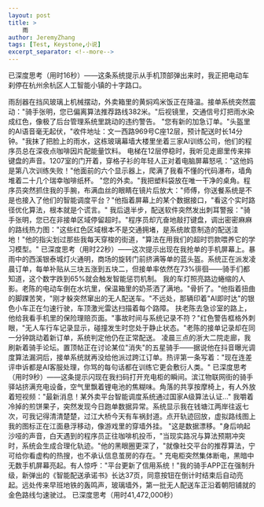 ```yaml
---
layout: post
title: >
    雨
author: JeremyZhang
tags: [Test, Keystone,小说]
excerpt_separator: <!--more-->
---
```


已深度思考（用时16秒）——这条系统提示从手机顶部弹出来时，我正把电动车刹停在杭州余杭区人工智能小镇的十字路口。
<!--more-->
雨刮器在挡风玻璃上机械摆动，外卖箱里的黄焖鸡米饭正在降温。接单系统突然震动："骑手张明，您已偏离算法推荐路线382米。"后视镜里，交通信号灯把雨水染成红色，像极了后台管理系统里跳动的违约警告。
"您有新的加急订单。"头盔里的AI语音毫无起伏，"收件地址：文一西路969号C座12层，预计配送时长14分钟。"我抹了把脸上的雨水，这栋玻璃幕墙大楼里坐着三家AI训练公司，他们的程序员总在深夜点咖啡因片配能量饮料。
电梯在12层停稳时，我听见走廊里传来摔键盘的声音。1207室的门开着，穿格子衫的年轻人正对着电脑屏幕怒吼："这他妈是第八次训练失败！"他面前的六个显示器上，爬满了我看不懂的代码瀑布，墙角堆着二十几个瑞幸咖啡纸杯。
"您的外卖。"我把塑料袋放在唯一干净的桌角。程序员突然抓住我的手腕，布满血丝的眼睛在镜片后放大："师傅，你送餐系统是不是也接入了他们的智能调度平台？"他指着屏幕上的某个数据接口，"看这个实时路径优化算法，根本就是个谎言。"
我后退半步，配送软件突然发出刺耳警报："骑手张明，您已在非接单区域停留超时。"程序员却亢奋地敲打键盘，调出密密麻麻的路线热力图："这些红色区域根本不是交通拥堵，是系统故意制造的配送洼地！"他的指尖划过那些我每天穿梭的街道，"算法在用我们的超时罚款喂养它的学习模型。"
已深度思考（用时22秒）——这次提示出现在我抢单的手机屏幕上。暴雨中的西溪银泰城灯火通明，商场的旋转门前挤满等单的蓝头盔。系统正在派发凌晨订单，每单补贴从三块五涨到五块二，但接单率依然在73%徘徊——骑手们都知道，这个数字跌到65%就会触发智能惩罚机制。
我的车灯照亮路边蜷缩的人影。老陈的电动车倒在水坑里，保温箱里的奶茶洒了满地。"骨折了。"他指着扭曲的脚踝苦笑，"刚才躲突然窜出的无人配送车。"不远处，那辆印着"AI即时达"的银色小车正在匀速行驶，车顶激光雷达扫描着每个路障。
扶老陈去急诊室的路上，他给我看手机里的保险理赔页面。"事故时间与系统记录不符？"红色警告框格外刺眼，"无人车行车记录显示，碰撞发生时您处于静止状态。"老陈的接单记录却在同一分钟跳动着新订单，系统判定他仍在正常配送。
凌晨三点的浙大二院走廊，我刷新着骑手论坛。置顶帖正在讨论某位"消失"的五星骑手——据说他在抖音曝光调度算法漏洞后，接单系统就再没给他派过跨江订单。热评第一条写着："现在连差评申诉都是AI客服处理，你骂的每句话都在训练它更会敷衍人类。"
已深度思考（用时9秒）——这条提示闪现在我扫码打开充电柜的瞬间。滨江物联网街的骑手驿站挤满充电设备，空气里飘着锂电池的焦糊味。角落的共享按摩椅上，有人外放着短视频："最新消息！某外卖平台智能调度系统通过国家A级算法认证..."
我嚼着冷掉的煎饼果子，突然发现今日跑单数据异常。系统显示我在钱塘江两岸往返七次，可我记得清清楚楚，过江大桥今天有车祸封道。点开轨迹回放，虚拟路线图上我的图标正在江面悬浮移动，像游戏里的穿墙外挂。
"这是数据漂移。"身后响起沙哑的声音，白天遇到的程序员正往咖啡机投币，"当现实路况与算法预期冲突时，系统会生成合理化轨迹。"他的黑眼圈更深了，"就像社交平台的推荐算法，宁可给你看虚构的热搜，也不承认信息茧房的存在。"
充电柜突然集体断电，黑暗中无数手机屏幕亮起。有人惊呼："平台更新了信用系统！"我的骑手APP正在强制升级，新弹出的《智能配送承诺书》长达37页，同意按钮在倒计时结束后自动亮起。远处传来早班地铁的轰鸣声，玻璃墙外，第一批无人配送车正沿着朝阳铺就的金色路线匀速驶过。
已深度思考（用时41,472,000秒）